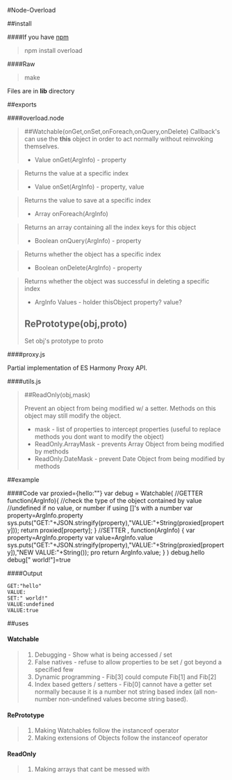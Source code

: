 #Node-Overload

##install

####If you have [npm](http://github.com/isaacs/npm)
> npm install overload

####Raw
>  make

Files are in __lib__ directory

##exports

####overload.node

> ##Watchable(onGet,onSet,onForeach,onQuery,onDelete)
> Callback's can use the __this__ object in order to act normally without reinvoking themselves.
>
> * Value onGet(ArgInfo) - property

>	Returns the value at a specific index
> * Value onSet(ArgInfo) - property, value

>	Returns the value to save at a specific index
> * Array onForeach(ArgInfo)

>	Returns an array containing all the index keys for this object
> * Boolean onQuery(ArgInfo) - property

>	Returns whether the object has a specific index
> * Boolean onDelete(ArgInfo) - property

>	Returns whether the object was successful in deleting a specific index
> * ArgInfo Values - holder thisObject property? value?
>
> ## RePrototype(obj,proto)
>
>	Set obj's prototype to proto

####proxy.js

Partial implementation of ES Harmony Proxy API.

####utils.js

> ##ReadOnly(obj,mask)
>
>	Prevent an object from being modified w/ a setter. Methods on this object may still modify the object.
>
> * mask - list of properties to intercept properties (useful to replace methods you dont want to modify the object)
> * ReadOnly.ArrayMask - prevents Array Object from being modified by methods
> * ReadOnly.DateMask - prevent Date Object from being modified by methods

##example

####Code
	var proxied={hello:""}
	var debug = Watchable(
		//GETTER
		function(ArgInfo){
			//check the type of the object contained by value
			//undefined if no value, or number if using []'s with a number
			var property=ArgInfo.property
			sys.puts("GET:"+JSON.stringify(property),"VALUE:"+String(proxied[property]));
			return proxied[property];
		}
		//SETTER
		, function(ArgInfo) {
			var property=ArgInfo.property
			var value=ArgInfo.value
			sys.puts("GET:"+JSON.stringify(property),"VALUE:"+String(proxied[property]),"NEW VALUE:"+String());
			pro
			return ArgInfo.value;
		}
	)
	debug.hello
	debug[" world!"]=true

####Output

	GET:"hello"
	VALUE:
	SET:" world!"
	VALUE:undefined
	VALUE:true

##uses

#### Watchable
> 1. Debugging - Show what is being accessed / set
> 2. False natives - refuse to allow properties to be set / got beyond a specified few
> 3. Dynamic programming - Fib[3] could compute Fib[1] and Fib[2]
> 4. Index based getters / setters - Fib[0] cannot have a getter set normally because it is a number not string based index (all non-number non-undefined values become string based).

#### RePrototype
> 1. Making Watchables follow the instanceof operator
> 2. Making extensions of Objects follow the instanceof operator

#### ReadOnly
> 1. Making arrays that cant be messed with
